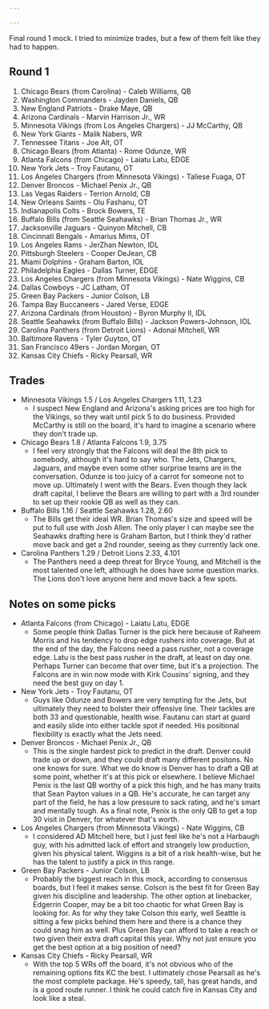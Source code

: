 ```yaml
---

---
```


Final round 1 mock. I tried to minimize trades, but a few of them felt like they had to happen.
## Round 1

1) Chicago Bears (from Carolina) - Caleb Williams, QB
2) Washington Commanders - Jayden Daniels, QB
3) New England Patriots - Drake Maye, QB
4) Arizona Cardinals - Marvin Harrison Jr., WR
5) Minnesota Vikings (from Los Angeles Chargers) - JJ McCarthy, QB
6) New York Giants - Malik Nabers, WR
7) Tennessee Titans - Joe Alt, OT
8) Chicago Bears (from Atlanta) - Rome Odunze, WR 
9) Atlanta Falcons (from Chicago) - Laiatu Latu, EDGE
10) New York Jets - Troy Fautanu, OT
11) Los Angeles Chargers (from Minnesota Vikings) - Taliese Fuaga, OT
12) Denver Broncos - Michael Penix Jr., QB
13) Las Vegas Raiders - Terrion Arnold, CB
14) New Orleans Saints - Olu Fashanu, OT
15) Indianapolis Colts - Brock Bowers, TE
16) Buffalo Bills (from Seattle Seahawks) - Brian Thomas Jr., WR 
17) Jacksonville Jaguars - Quinyon Mitchell, CB
18) Cincinnati Bengals - Amarius Mims, OT
19) Los Angeles Rams  - JerZhan Newton, IDL
20) Pittsburgh Steelers - Cooper DeJean, CB
21) Miami Dolphins - Graham Barton, IOL
22) Philadelphia Eagles - Dallas Turner, EDGE
23) Los Angeles Chargers (from Minnesota Vikings) - Nate Wiggins, CB
24) Dallas Cowboys - JC Latham, OT
25) Green Bay Packers - Junior Colson, LB
26) Tampa Bay Buccaneers - Jared Verse, EDGE
27) Arizona Cardinals (from Houston) - Byron Murphy II, IDL
28) Seattle Seahawks (from Buffalo Bills) - Jackson Powers-Johnson, IOL
29) Carolina Panthers (from Detroit Lions) - Adonai Mitchell, WR
30) Baltimore Ravens - Tyler Guyton, OT
31) San Francisco 49ers - Jordan Morgan, OT
32) Kansas City Chiefs - Ricky Pearsall, WR

## Trades

* Minnesota Vikings 1.5 / Los Angeles Chargers 1.11, 1.23
	* I suspect New England and Arizona's asking prices are too high for the Vikings, so they wait until pick 5 to do business. Provided McCarthy is still on the board, it's hard to imagine a scenario where they don't trade up. 
* Chicago Bears 1.8 / Atlanta Falcons 1.9, 3.75
	* I feel very strongly that the Falcons will deal the 8th pick to somebody, although it's hard to say who. The Jets, Chargers, Jaguars, and maybe even some other surprise teams are in the conversation. Odunze is too juicy of a carrot for someone not to move up. Ultimately I went with the Bears. Even though they lack draft capital, I believe the Bears are willing to part with a 3rd rounder to set up their rookie QB as well as they can.
* Buffalo Bills 1.16 / Seattle Seahawks 1.28, 2.60
	* The Bills get their ideal WR. Brian Thomas's size and speed will be put to full use with Josh Allen. The only player I can maybe see the Seahawks drafting here is Graham Barton, but I think they'd rather move back and get a 2nd rounder, seeing as they currently lack one. 
* Carolina Panthers 1.29 / Detroit Lions 2.33, 4.101
	* The Panthers need a deep threat for Bryce Young, and Mitchell is the most talented one left, although he does have some question marks. The Lions don't love anyone here and move back a few spots. 
## Notes on some picks

* Atlanta Falcons (from Chicago) - Laiatu Latu, EDGE
	* Some people think Dallas Turner is the pick here because of Raheem Morris and his tendency to drop edge rushers into coverage. But at the end of the day, the Falcons need a pass rusher, not a coverage edge. Latu is the best pass rusher in the draft, at least on day one. Perhaps Turner can become that over time, but it's a projection. The Falcons are in win now mode with Kirk Cousins' signing, and they need the best guy on day 1. 
* New York Jets - Troy Fautanu, OT
	* Guys like Odunze and Bowers are very tempting for the Jets, but ultimately they need to bolster their offensive line. Their tackles are both 33 and questionable, health wise. Fautanu can start at guard and easily slide into either tackle spot if needed. His positional flexibility is exactly what the Jets need.
* Denver Broncos - Michael Penix Jr., QB
	* This is the single hardest pick to predict in the draft. Denver could trade up or down, and they could draft many different positons. No one knows for sure. What we do know is Denver has to draft a QB at some point, whether it's at this pick or elsewhere. I believe Michael Penix is the last QB worthy of a pick this high, and he has many traits that Sean Payton values in a QB. He's accurate, he can target any part of the field, he has a low pressure to sack rating, and he's smart and mentally tough. As a final note, Penix is the only QB to get a top 30 visit in Denver, for whatever that's worth. 
* Los Angeles Chargers (from Minnesota Vikings) - Nate Wiggins, CB
	* I considered AD Mitchell here, but I just feel like he's not a Harbaugh guy, with his admitted lack of effort and strangely low production, given his physical talent. Wiggins is a bit of a risk health-wise, but he has the talent to justify a pick in this range.
* Green Bay Packers - Junior Colson, LB
	* Probably the biggest reach in this mock, according to consensus boards, but I feel it makes sense. Colson is the best fit for Green Bay given his discipline and leadership. The other option at linebacker, Edgerrin Cooper, may be a bit too chaotic for what Green Bay is looking for. As for why they take Colson this early, well Seattle is sitting a few picks behind them here and there is a chance they could snag him as well. Plus Green Bay can afford to take a reach or two given their extra draft capital this year. Why not just ensure you get the best option at a big position of need?
* Kansas City Chiefs - Ricky Pearsall, WR
	* With the top 5 WRs off the board, it's not obvious who of the remaining options fits KC the best. I ultimately chose Pearsall as he's the most complete package. He's speedy, tall, has great hands, and is a good route runner. I think he could catch fire in Kansas City and look like a steal. 